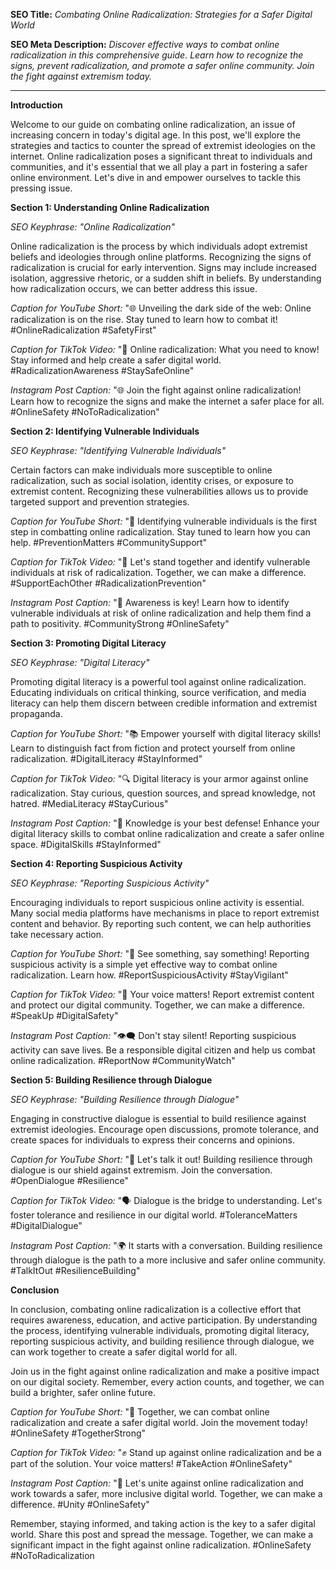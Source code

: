 **SEO Title:** _Combating Online Radicalization: Strategies for a Safer Digital World_

**SEO Meta Description:** _Discover effective ways to combat online radicalization in this comprehensive guide. Learn how to recognize the signs, prevent radicalization, and promote a safer online community. Join the fight against extremism today._

---

**Introduction**

Welcome to our guide on combating online radicalization, an issue of increasing concern in today's digital age. In this post, we'll explore the strategies and tactics to counter the spread of extremist ideologies on the internet. Online radicalization poses a significant threat to individuals and communities, and it's essential that we all play a part in fostering a safer online environment. Let's dive in and empower ourselves to tackle this pressing issue.

**Section 1: Understanding Online Radicalization**

_SEO Keyphrase: "Online Radicalization"_

Online radicalization is the process by which individuals adopt extremist beliefs and ideologies through online platforms. Recognizing the signs of radicalization is crucial for early intervention. Signs may include increased isolation, aggressive rhetoric, or a sudden shift in beliefs. By understanding how radicalization occurs, we can better address this issue.

_Caption for YouTube Short:_ "🌐 Unveiling the dark side of the web: Online radicalization is on the rise. Stay tuned to learn how to combat it! #OnlineRadicalization #SafetyFirst"

_Caption for TikTok Video:_ "📱 Online radicalization: What you need to know! Stay informed and help create a safer digital world. #RadicalizationAwareness #StaySafeOnline"

_Instagram Post Caption:_ "🌐 Join the fight against online radicalization! Learn how to recognize the signs and make the internet a safer place for all. #OnlineSafety #NoToRadicalization"

**Section 2: Identifying Vulnerable Individuals**

_SEO Keyphrase: "Identifying Vulnerable Individuals"_

Certain factors can make individuals more susceptible to online radicalization, such as social isolation, identity crises, or exposure to extremist content. Recognizing these vulnerabilities allows us to provide targeted support and prevention strategies.

_Caption for YouTube Short:_ "🤝 Identifying vulnerable individuals is the first step in combatting online radicalization. Stay tuned to learn how you can help. #PreventionMatters #CommunitySupport"

_Caption for TikTok Video:_ "🙌 Let's stand together and identify vulnerable individuals at risk of radicalization. Together, we can make a difference. #SupportEachOther #RadicalizationPrevention"

_Instagram Post Caption:_ "🤔 Awareness is key! Learn how to identify vulnerable individuals at risk of online radicalization and help them find a path to positivity. #CommunityStrong #OnlineSafety"

**Section 3: Promoting Digital Literacy**

_SEO Keyphrase: "Digital Literacy"_

Promoting digital literacy is a powerful tool against online radicalization. Educating individuals on critical thinking, source verification, and media literacy can help them discern between credible information and extremist propaganda.

_Caption for YouTube Short:_ "📚 Empower yourself with digital literacy skills! Learn to distinguish fact from fiction and protect yourself from online radicalization. #DigitalLiteracy #StayInformed"

_Caption for TikTok Video:_ "🔍 Digital literacy is your armor against online radicalization. Stay curious, question sources, and spread knowledge, not hatred. #MediaLiteracy #StayCurious"

_Instagram Post Caption:_ "📖 Knowledge is your best defense! Enhance your digital literacy skills to combat online radicalization and create a safer online space. #DigitalSkills #StayInformed"

**Section 4: Reporting Suspicious Activity**

_SEO Keyphrase: "Reporting Suspicious Activity"_

Encouraging individuals to report suspicious online activity is essential. Many social media platforms have mechanisms in place to report extremist content and behavior. By reporting such content, we can help authorities take necessary action.

_Caption for YouTube Short:_ "🚨 See something, say something! Reporting suspicious activity is a simple yet effective way to combat online radicalization. Learn how. #ReportSuspiciousActivity #StayVigilant"

_Caption for TikTok Video:_ "📢 Your voice matters! Report extremist content and protect our digital community. Together, we can make a difference. #SpeakUp #DigitalSafety"

_Instagram Post Caption:_ "👁️‍🗨️ Don't stay silent! Reporting suspicious activity can save lives. Be a responsible digital citizen and help us combat online radicalization. #ReportNow #CommunityWatch"

**Section 5: Building Resilience through Dialogue**

_SEO Keyphrase: "Building Resilience through Dialogue"_

Engaging in constructive dialogue is essential to build resilience against extremist ideologies. Encourage open discussions, promote tolerance, and create spaces for individuals to express their concerns and opinions.

_Caption for YouTube Short:_ "💬 Let's talk it out! Building resilience through dialogue is our shield against extremism. Join the conversation. #OpenDialogue #Resilience"

_Caption for TikTok Video:_ "🗣️ Dialogue is the bridge to understanding. Let's foster tolerance and resilience in our digital world. #ToleranceMatters #DigitalDialogue"

_Instagram Post Caption:_ "🌍 It starts with a conversation. Building resilience through dialogue is the path to a more inclusive and safer online community. #TalkItOut #ResilienceBuilding"

**Conclusion**

In conclusion, combating online radicalization is a collective effort that requires awareness, education, and active participation. By understanding the process, identifying vulnerable individuals, promoting digital literacy, reporting suspicious activity, and building resilience through dialogue, we can work together to create a safer digital world for all.

Join us in the fight against online radicalization and make a positive impact on our digital society. Remember, every action counts, and together, we can build a brighter, safer online future.

_Caption for YouTube Short:_ "🤝 Together, we can combat online radicalization and create a safer digital world. Join the movement today! #OnlineSafety #TogetherStrong"

_Caption for TikTok Video:_ "✊ Stand up against online radicalization and be a part of the solution. Your voice matters! #TakeAction #OnlineSafety"

_Instagram Post Caption:_ "🤝 Let's unite against online radicalization and work towards a safer, more inclusive digital world. Together, we can make a difference. #Unity #OnlineSafety"

Remember, staying informed, and taking action is the key to a safer digital world. Share this post and spread the message. Together, we can make a significant impact in the fight against online radicalization. #OnlineSafety #NoToRadicalization
